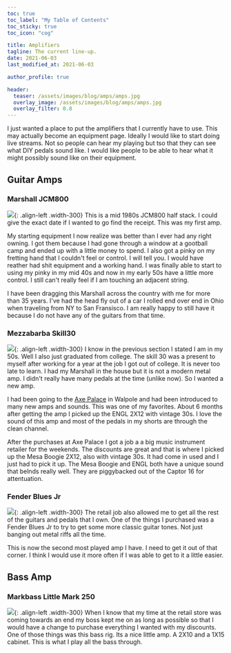 ```yaml
---
toc: true
toc_label: "My Table of Contents"
toc_sticky: true
toc_icon: "cog"

title: Amplifiers
tagline: The current line-up.
date: 2021-06-03
last_modified_at: 2021-06-03

author_profile: true

header:
  teaser: /assets/images/blog/amps/amps.jpg
  overlay_image: /assets/images/blog/amps/amps.jpg
  overlay_filter: 0.8
---
```


I just wanted a place to put the amplifiers that I currently have to use. This may actually become an equipment page. Ideally I would like to start doing live streams. Not so people can hear my playing but tso that they can see what DIY pedals sound like. I would like people to be able to hear what it might possibly sound like on their equipment.

## Guitar Amps

### Marshall JCM800

[![](/assets/images/blog/amps/jcm800.jpg)](/assets/images/blog/amps/jcm800.jpg){: .align-left .width-300}
This is a mid 1980s JCM800 half stack. I could give the exact date if I wanted to go find the receipt. This was my first amp. 

My starting equipment I now realize was better than I ever had any right owning. I got them because I had gone through a window at a gootball camp and ended up with a little money to spend. I also got a pinky on my fretting hand that I couldn't feel or control. I will tell you. I would have reather had shit equipment and a working hand. I was finally able to start to using my pinky in my mid 40s and now in my early 50s have a little more control. I still can't really feel if I am touching an adjacent string.

I have been dragging this Marshall across the country with me for more than 35 years. I've had the head fly out of a car I rolled end over end in Ohio when traveling from NY to San Fransisco. I am really happy to still have it because I do not have any of the guitars from that time. 

### Mezzabarba Skill30

[![](/assets/images/blog/amps/mezzabarba.jpg)](/assets/images/blog/amps/mezzabarba.jpg){: .align-left .width-300}
I know in the previous section I stated I am in my 50s. Well I also just graduated from college. The skill 30 was a present to myself after working for a year at the job I got out of college. It is never too late to learn. I had my Marshall in the house but it is not a modern metal amp. I didn't really have many pedals at the time (unlike now). So I wanted a new amp.

I had been going to the [Axe Palace](https://axepalace.com/) in Walpole and had been introduced to many new amps and sounds. This was one of my favorites. About 6 months after getting the amp I picked up the ENGL 2X12 with vintage 30s. I love the sound of this amp and most of the pedals in my shorts are through the clean channel.

After the purchases at Axe Palace I got a job a a big music instrument retailer for the weekends. The discounts are great and that is where I picked up the Mesa Boogie 2X12, also with vintage 30s. It had come in used and I just had to pick it up. The Mesa Boogie and ENGL both have a unique sound that belnds really well. They are piggybacked out of the Captor 16 for attentuation. 

### Fender Blues Jr

[![](/assets/images/blog/amps/bluesjr.jpg)](/assets/images/blog/amps/bluesjr.jpg){: .align-left .width-300}
The retail job also allowed me to get all the rest of the guitars and pedals that I own. One of the things I purchased was a Fender Blues Jr to try to get some more classic guitar tones. Not just banging out metal riffs all the time. 

This is now the second most played amp I have. I need to get it out of that corner. I think I would use it more often if I was able to get to it a little easier.

## Bass Amp

### Markbass Little Mark 250

[![](/assets/images/blog/amps/markbass.jpg)](/assets/images/blog/amps/markbass.jpg){: .align-left .width-300}
When I know that my time at the retail store was coming towards an end my boss kept me on as long as possible so that I would have a change to purchase everything I wanted with my discounts. One of those things was this bass rig. Its a nice little amp. A 2X10 and a 1X15 cabinet. This is what I play all the bass through.


